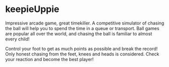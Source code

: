 # keepieUppie
Impressive arcade game, great timekiller. A competitive simulator of chasing the ball will help you to spend the time in a queue or transport. Ball games are popular all over the world, and chasing the ball is familiar to almost every child!

Control your foot to get as much points as possible and break the record! Only honest chasing from the feet, knees and heads is considered. Check your reaction and become the best player!

